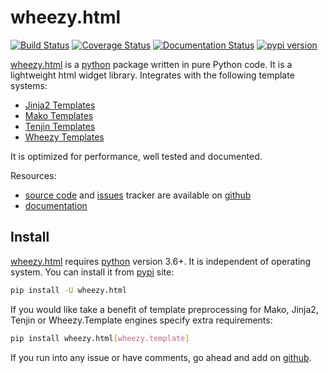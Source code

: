 # wheezy.html

[![Build Status](https://travis-ci.org/akornatskyy/wheezy.html.svg?branch=master)](https://travis-ci.org/akornatskyy/wheezy.html)
[![Coverage Status](https://coveralls.io/repos/github/akornatskyy/wheezy.html/badge.svg?branch=master)](https://coveralls.io/github/akornatskyy/wheezy.html?branch=master)
[![Documentation Status](https://readthedocs.org/projects/wheezyhtml/badge/?version=latest)](https://wheezyhtml.readthedocs.io/en/latest/?badge=latest)
[![pypi version](https://badge.fury.io/py/wheezy.html.svg)](https://badge.fury.io/py/wheezy.html)

[wheezy.html](https://pypi.org/project/wheezy.html) is a
[python](http://www.python.org) package written in pure Python code. It
is a lightweight html widget library. Integrates with the following
template systems:

- [Jinja2 Templates](http://jinja.pocoo.org)
- [Mako Templates](http://www.makotemplates.org)
- [Tenjin Templates](http://www.kuwata-lab.com/tenjin/)
- [Wheezy Templates](http://pypi.python.org/pypi/wheezy.template/)

It is optimized for performance, well tested and documented.

Resources:

- [source code](https://github.com/akornatskyy/src) and
  [issues](https://github.com/akornatskyy/wheezy.html/issues) tracker are
  available on [github](https://github.com/akornatskyy/wheezy.html)
- [documentation](https://wheezyhtml.readthedocs.io/en/latest/)

## Install

[wheezy.html](https://pypi.org/project/wheezy.html) requires
[python](http://www.python.org) version 3.6+. It is independent of operating
system. You can install it from [pypi](https://pypi.org/project/wheezy.html)
site:

```sh
pip install -U wheezy.html
```

If you would like take a benefit of template preprocessing for Mako,
Jinja2, Tenjin or Wheezy.Template engines specify extra requirements:

```sh
pip install wheezy.html[wheezy.template]
```

If you run into any issue or have comments, go ahead and add on
[github](https://github.com/akornatskyy/wheezy.html/issues).
